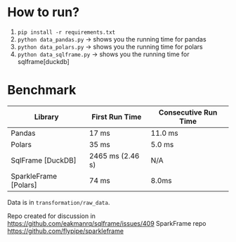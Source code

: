 How to run?
===========

1. `pip install -r requirements.txt`
2. `python data_pandas.py` -> shows you the running time for pandas
3. `python data_polars.py` -> shows you the running time for polars
4. `python data_sqlframe.py` -> shows you the running time for sqlframe[duckdb]


Benchmark
=========


| Library               | First Run Time   | Consecutive Run Time |
|-----------------------|------------------|----------------------|
| Pandas                | 17 ms            | 11.0 ms              |
| Polars                | 35 ms            | 5.0 ms               |
| SqlFrame [DuckDB]     | 2465 ms (2.46 s) | N/A                  |
| SparkleFrame [Polars] | 74 ms            | 8.0ms                |


Data is in `transformation/raw_data`.

Repo created for discussion in https://github.com/eakmanrq/sqlframe/issues/409
SparkFrame repo https://github.com/flypipe/sparkleframe